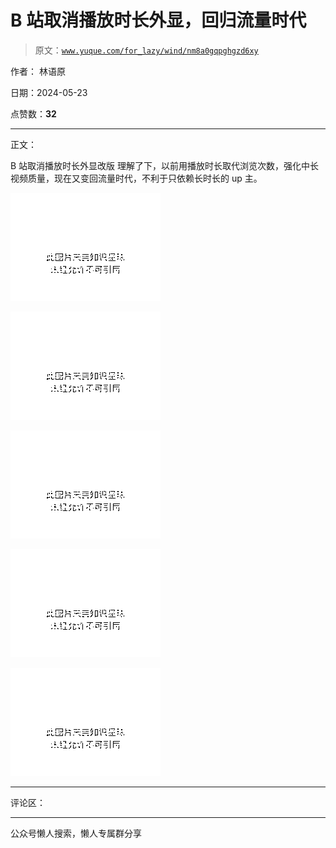 # B 站取消播放时长外显，回归流量时代

> 原文：[`www.yuque.com/for_lazy/wind/nm8a0gqpghgzd6xy`](https://www.yuque.com/for_lazy/wind/nm8a0gqpghgzd6xy)

作者： 林语原

日期：2024-05-23

点赞数：**32**

* * *

正文：

B 站取消播放时长外显改版 理解了下，以前用播放时长取代浏览次数，强化中长视频质量，现在又变回流量时代，不利于只依赖长时长的 up 主。

![](img/fd171d0c0579ad8392fa2e9128112280.png)

![](img/8458b7692e0b9ef90d6d0a18245265a9.png)

![](img/87e1a9dd43977a009d45690e7abae066.png)

![](img/9598bcb61b5a2aab64652c78c7113052.png)

![](img/e14798e469dd36a6135708726282bdb8.png)

* * *

评论区：

* * *

公众号懒人搜索，懒人专属群分享